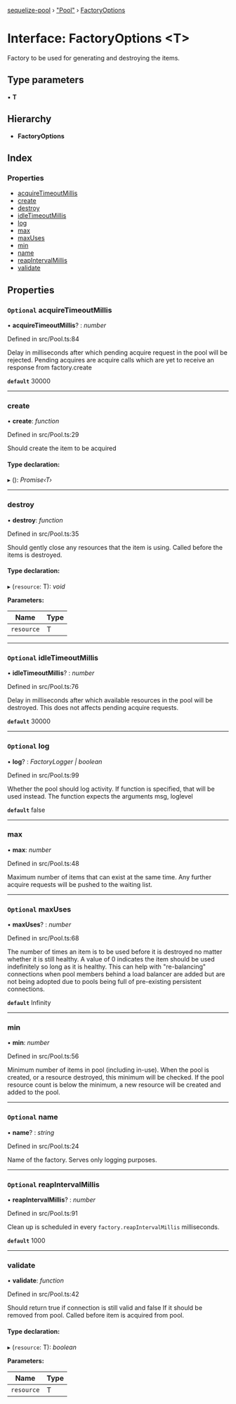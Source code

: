 [sequelize-pool](../README.md) › ["Pool"](../modules/_pool_.md) › [FactoryOptions](_pool_.factoryoptions.md)

# Interface: FactoryOptions <**T**>

Factory to be used for generating and destroying the items.

## Type parameters

▪ **T**

## Hierarchy

* **FactoryOptions**

## Index

### Properties

* [acquireTimeoutMillis](_pool_.factoryoptions.md#optional-acquiretimeoutmillis)
* [create](_pool_.factoryoptions.md#create)
* [destroy](_pool_.factoryoptions.md#destroy)
* [idleTimeoutMillis](_pool_.factoryoptions.md#optional-idletimeoutmillis)
* [log](_pool_.factoryoptions.md#optional-log)
* [max](_pool_.factoryoptions.md#max)
* [maxUses](_pool_.factoryoptions.md#optional-maxuses)
* [min](_pool_.factoryoptions.md#min)
* [name](_pool_.factoryoptions.md#optional-name)
* [reapIntervalMillis](_pool_.factoryoptions.md#optional-reapintervalmillis)
* [validate](_pool_.factoryoptions.md#validate)

## Properties

### `Optional` acquireTimeoutMillis

• **acquireTimeoutMillis**? : *number*

Defined in src/Pool.ts:84

Delay in milliseconds after which pending acquire request in the pool will be rejected.
Pending acquires are acquire calls which are yet to receive an response from factory.create

**`default`** 30000

___

###  create

• **create**: *function*

Defined in src/Pool.ts:29

Should create the item to be acquired

#### Type declaration:

▸ (): *Promise‹T›*

___

###  destroy

• **destroy**: *function*

Defined in src/Pool.ts:35

Should gently close any resources that the item is using.
Called before the items is destroyed.

#### Type declaration:

▸ (`resource`: T): *void*

**Parameters:**

Name | Type |
------ | ------ |
`resource` | T |

___

### `Optional` idleTimeoutMillis

• **idleTimeoutMillis**? : *number*

Defined in src/Pool.ts:76

Delay in milliseconds after which available resources in the pool will be destroyed.
This does not affects pending acquire requests.

**`default`** 30000

___

### `Optional` log

• **log**? : *FactoryLogger | boolean*

Defined in src/Pool.ts:99

Whether the pool should log activity. If function is specified,
that will be used instead. The function expects the arguments msg, loglevel

**`default`** false

___

###  max

• **max**: *number*

Defined in src/Pool.ts:48

Maximum number of items that can exist at the same time.
Any further acquire requests will be pushed to the waiting list.

___

### `Optional` maxUses

• **maxUses**? : *number*

Defined in src/Pool.ts:68

The number of times an item is to be used before it is destroyed
no matter whether it is still healthy.  A value of 0 indicates the
item should be used indefinitely so long as it is healthy.
This can help with "re-balancing" connections when pool members behind
a load balancer are added but are not being adopted due to pools being
full of pre-existing persistent connections.

**`default`** Infinity

___

###  min

• **min**: *number*

Defined in src/Pool.ts:56

Minimum number of items in pool (including in-use).
When the pool is created, or a resource destroyed, this minimum will
be checked. If the pool resource count is below the minimum, a new
resource will be created and added to the pool.<Paste>

___

### `Optional` name

• **name**? : *string*

Defined in src/Pool.ts:24

Name of the factory. Serves only logging purposes.

___

### `Optional` reapIntervalMillis

• **reapIntervalMillis**? : *number*

Defined in src/Pool.ts:91

Clean up is scheduled in every `factory.reapIntervalMillis` milliseconds.

**`default`** 1000

___

###  validate

• **validate**: *function*

Defined in src/Pool.ts:42

Should return true if connection is still valid and false
If it should be removed from pool. Called before item is
acquired from pool.

#### Type declaration:

▸ (`resource`: T): *boolean*

**Parameters:**

Name | Type |
------ | ------ |
`resource` | T |
